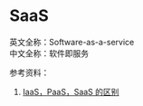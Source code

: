 
# SaaS

英文全称：Software-as-a-service  
中文全称：软件即服务

参考资料：

1. [IaaS，PaaS，SaaS 的区别](http://www.ruanyifeng.com/blog/2017/07/iaas-paas-saas.html)


